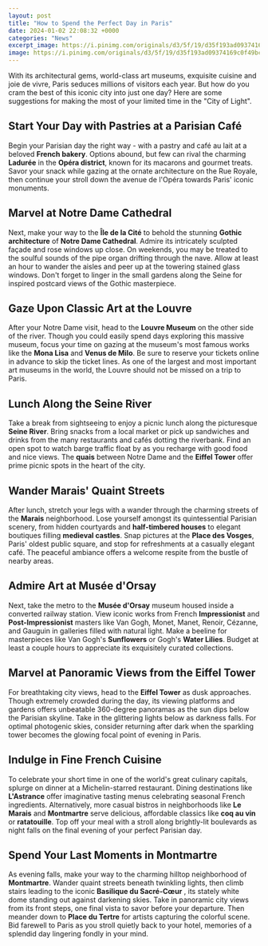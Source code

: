 ```yaml
---
layout: post
title: "How to Spend the Perfect Day in Paris"
date: 2024-01-02 22:08:32 +0000
categories: "News"
excerpt_image: https://i.pinimg.com/originals/d3/5f/19/d35f193ad09374169c0f49bcb241e1b8.jpg
image: https://i.pinimg.com/originals/d3/5f/19/d35f193ad09374169c0f49bcb241e1b8.jpg
---
```


With its architectural gems, world-class art museums, exquisite cuisine and joie de vivre, Paris seduces millions of visitors each year. But how do you cram the best of this iconic city into just one day? Here are some suggestions for making the most of your limited time in the "City of Light".
## Start Your Day with Pastries at a Parisian Café 
Begin your Parisian day the right way - with a pastry and café au lait at a beloved **French bakery**. Options abound, but few can rival the charming **Ladurée** in the **Opéra district**, known for its macarons and gourmet treats. Savor your snack while gazing at the ornate architecture on the Rue Royale, then continue your stroll down the avenue de l'Opéra towards Paris' iconic monuments. 
## Marvel at Notre Dame Cathedral
Next, make your way to the **Île de la Cité** to behold the stunning **Gothic architecture** of **Notre Dame Cathedral**. Admire its intricately sculpted façade and rose windows up close. On weekends, you may be treated to the soulful sounds of the pipe organ drifting through the nave. Allow at least an hour to wander the aisles and peer up at the towering stained glass windows. Don't forget to linger in the small gardens along the Seine for inspired postcard views of the Gothic masterpiece.
## Gaze Upon Classic Art at the Louvre
After your Notre Dame visit, head to the **Louvre Museum** on the other side of the river. Though you could easily spend days exploring this massive museum, focus your time on gazing at the museum's most famous works like the **Mona Lisa** and **Venus de Milo**. Be sure to reserve your tickets online in advance to skip the ticket lines. As one of the largest and most important art museums in the world, the Louvre should not be missed on a trip to Paris.
## Lunch Along the Seine River
Take a break from sightseeing to enjoy a picnic lunch along the picturesque **Seine River**. Bring snacks from a local market or pick up sandwiches and drinks from the many restaurants and cafés dotting the riverbank. Find an open spot to watch barge traffic float by as you recharge with good food and nice views. The **quais** between Notre Dame and the **Eiffel Tower** offer prime picnic spots in the heart of the city.
## Wander Marais' Quaint Streets 
After lunch, stretch your legs with a wander through the charming streets of the **Marais** neighborhood. Lose yourself amongst its quintessential Parisian scenery, from hidden courtyards and **half-timbered houses** to elegant boutiques filling **medieval castles**. Snap pictures at the **Place des Vosges**, Paris' oldest public square, and stop for refreshments at a casually elegant café. The peaceful ambiance offers a welcome respite from the bustle of nearby areas. 
## Admire Art at Musée d'Orsay 
Next, take the metro to the **Musée d'Orsay** museum housed inside a converted railway station. View iconic works from French **Impressionist** and **Post-Impressionist** masters like Van Gogh, Monet, Manet, Renoir, Cézanne, and Gauguin in galleries filled with natural light. Make a beeline for masterpieces like Van Gogh's **Sunflowers** or Gogh's **Water Lilies**. Budget at least a couple hours to appreciate its exquisitely curated collections.
## Marvel at Panoramic Views from the Eiffel Tower 
For breathtaking city views, head to the **Eiffel Tower** as dusk approaches. Though extremely crowded during the day, its viewing platforms and gardens offers unbeatable 360-degree panoramas as the sun dips below the Parisian skyline. Take in the glittering lights below as darkness falls. For optimal photogenic skies, consider returning after dark when the sparkling tower becomes the glowing focal point of evening in Paris. 
## Indulge in Fine French Cuisine 
To celebrate your short time in one of the world's great culinary capitals, splurge on dinner at a Michelin-starred restaurant. Dining destinations like **L'Astrance** offer imaginative tasting menus celebrating seasonal French ingredients. Alternatively, more casual bistros in neighborhoods like **Le Marais** and **Montmartre** serve delicious, affordable classics like **coq au vin** or **ratatouille**. Top off your meal with a stroll along brightly-lit boulevards as night falls on the final evening of your perfect Parisian day.
## Spend Your Last Moments in Montmartre 
As evening falls, make your way to the charming hilltop neighborhood of **Montmartre**. Wander quaint streets beneath twinkling lights, then climb stairs leading to the iconic **Basilique du Sacré-Cœur** , its stately white dome standing out against darkening skies. Take in panoramic city views from its front steps, one final vista to savor before your departure. Then meander down to **Place du Tertre** for artists capturing the colorful scene. Bid farewell to Paris as you stroll quietly back to your hotel, memories of a splendid day lingering fondly in your mind.